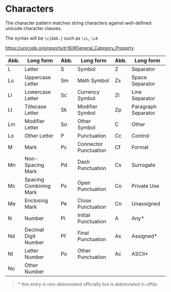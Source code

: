 # Characters

The character pattern matches string characters against well-defined unicode
character classes.

The syntax will be `\c{Abb.}` such as `\cL`, `\cA`

https://unicode.org/reports/tr18/#General_Category_Property

| Abb. | Long form              | Abb. | Long form             | Abb. | Long form           |
| ---- | ---------------------- | ---- | --------------------- | ---- | ------------------- |
| L    | Letter                 | S    | Symbol                | Z    | Separator           |
| Lu   | Uppercase Letter       | Sm   | Math Symbol           | Zs   | Space Separator     |
| Ll   | Lowercase Letter       | Sc   | Currency Symbol       | Zl   | Line Separator      |
| Lt   | Titlecase Letter       | Sk   | Modifier Symbol       | Zp   | Paragraph Separator |
| Lm   | Modifier Letter        | So   | Other Symbol          | C    | Other               |
| Lo   | Other Letter           | P    | Punctuation           | Cc   | Control             |
| M    | Mark                   | Pc   | Connector Punctuation | Cf   | Format              |
| Mn   | Non-Spacing Mark       | Pd   | Dash Punctuation      | Cs   | Surrogate           |
| Mc   | Spacing Combining Mark | Ps   | Open Punctuation      | Co   | Private Use         |
| Me   | Enclosing Mark         | Pe   | Close Punctuation     | Cn   | Unassigned          |
| N    | Number                 | Pi   | Initial Punctuation   | A    | Any*                |
| Nd   | Decimal Digit Number   | Pf   | Final Punctuation     | As   | Assigned*           |
| Nl   | Letter Number          | Po   | Other Punctuation     | Ac   | ASCII*              |
| No   | Other Number           |      |                       |      |                     |

> \* this entry is non-abbreviated officially but is abbreviated in uffda
